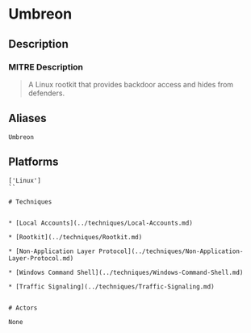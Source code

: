 
# Umbreon

## Description

### MITRE Description

> A Linux rootkit that provides backdoor access and hides from defenders.

## Aliases

```
Umbreon
```

## Platforms

```
['Linux']
``

# Techniques


* [Local Accounts](../techniques/Local-Accounts.md)

* [Rootkit](../techniques/Rootkit.md)
    
* [Non-Application Layer Protocol](../techniques/Non-Application-Layer-Protocol.md)
    
* [Windows Command Shell](../techniques/Windows-Command-Shell.md)
    
* [Traffic Signaling](../techniques/Traffic-Signaling.md)
    

# Actors

None
